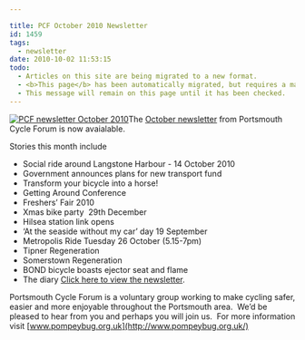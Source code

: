 ```yaml
---

title: PCF October 2010 Newsletter
id: 1459
tags:
  - newsletter
date: 2010-10-02 11:53:15
todo:
  - Articles on this site are being migrated to a new format.
  - <b>This page</b> has been automatically migrated, but requires a manual check-&amp;-tune to ensure the format and links all work as expected.
  - This message will remain on this page until it has been checked.
---
```


[](http://www.pompeybug.co.uk/wp-content/uploads/2010/10/PCF-newsletter-October-2010.jpg)[![](http://www.pompeybug.co.uk/wp-content/uploads/2010/10/PCF-newsletter-October-20101.jpg "PCF newsletter October 2010")](http://www.pompeybug.co.uk/wp-content/uploads/2010/10/PCF-newsletter-October-20101.jpg)The [October newsletter](http://www.pompeybug.co.uk/wp-content/uploads/2010/10/PCF-Newsletter-October-2010.pdf "Portsmouth Cycle Forum Newsletter October 2010") from Portsmouth Cycle Forum is now avaialable.

Stories this month include

*   Social ride around Langstone Harbour - 14 October 2010 
*   Government announces plans for new transport fund
*   Transform your bicycle into a horse!
*   Getting Around Conference
*   Freshers’ Fair 2010   
*   Xmas bike party  29th December
*   Hilsea station link opens
*   ‘At the seaside without my car’ day 19 September
*   Metropolis Ride Tuesday 26 October (5.15-7pm)
*   Tipner Regeneration
*   Somerstown Regeneration
*   BOND bicycle boasts ejector seat and flame
*   The diary
[Click here to view the newsletter](http://www.pompeybug.co.uk/wp-content/uploads/2010/10/PCF-Newsletter-October-2010.pdf "Portsmouth Cycle Forum Newsletter October 2010").

Portsmouth Cycle Forum is a voluntary group working to make cycling safer, easier and more enjoyable throughout the Portsmouth area.  We’d be pleased to hear from you and perhaps you will join us.  For more information visit [www.pompeybug.org.uk](http://www.pompeybug.org.uk/)